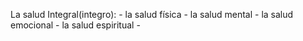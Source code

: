 La salud Integral(integro): 
	- la salud física
	- la salud mental
	- la salud emocional
	- la salud espiritual
	- 

<!--stackedit_data:
eyJoaXN0b3J5IjpbLTIwOTM3MTAzXX0=
-->